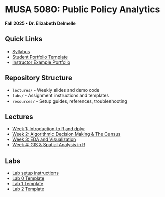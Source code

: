 # MUSA 5080: Public Policy Analytics
**Fall 2025 • Dr. Elizabeth Delmelle**

## Quick Links
- [Syllabus](https://musa-5080-fall-2025.github.io/MUSA-5080-Fall-2025/syllabus/)
- [Student Portfolio Template](https://github.com/MUSA-5080-Fall-2025/musa-5080-fall-2025-portfolio-setup-student-portfolio-template)
- [Instructor Example Portfolio](https://ecdelmelle.github.io/MUSA-5080-instructor-portolio/)

## Repository Structure
- `lectures/` - Weekly slides and demo code
- `labs/` - Assignment instructions and templates  
- `resources/` - Setup guides, references, troubleshooting

## Lectures
- [Week 1: Introduction to R and dplyr](https://musa-5080-fall-2025.github.io/MUSA-5080-Fall-2025/lectures/week-01-intro/week1_lecture_slides.html)
- [Week 2: Algorithmic Decision Making & The Census](https://musa-5080-fall-2025.github.io/MUSA-5080-Fall-2025/lectures/week-02/lectures/week2_slides.html)
- [Week 3: EDA and Visualization](https://musa-5080-fall-2025.github.io/MUSA-5080-Fall-2025/lectures/week-03/lecture/week3.html)
- [Week 4: GIS & Spatial Analysis in R](https://musa-5080-fall-2025.github.io/MUSA-5080-Fall-2025/lectures/week-04/lecture/week4_slides.html)
## Labs 
- [Lab setup instructions](https://musa-5080-fall-2025.github.io/MUSA-5080-Fall-2025/labs/lab_setup_instructions.html)
- [Lab 0 Template](labs/lab_0/lab0_template.qmd)
- [Lab 1 Template](labs/lab_1/assignment1_template.qmd)
- [Lab 2 Template](labs/lab_2/assignment2_template.qmd)
